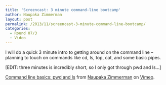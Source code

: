 ```yaml
---
title: 'Screencast: 3 minute command-line bootcamp'
author: Naupaka Zimmerman
layout: post
permalink: /2013/11/screencast-3-minute-command-line-bootcamp/
categories:
  - Round 07/3
  - Video
---
```

I will do a quick 3 minute intro to getting around on the command line &#8211; planning to touch on commands like cd, ls, top, cat, and some basic pipes.

[EDIT: three minutes is incredibly short, so I only got through pwd and ls&#8230;]

[Command line basics: pwd and ls][1] from [Naupaka Zimmerman][2] on [Vimeo][3].

 [1]: http://vimeo.com/79952728
 [2]: http://vimeo.com/user22865301
 [3]: https://vimeo.com
